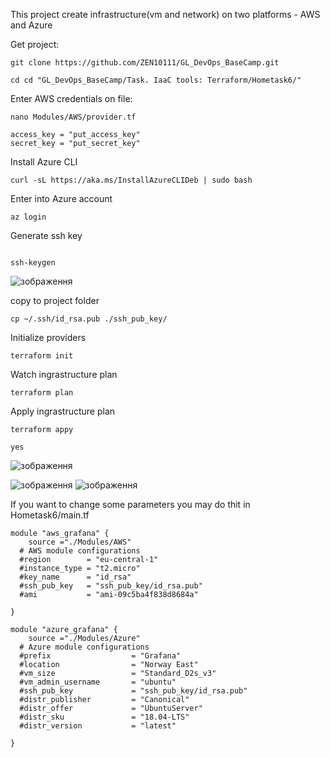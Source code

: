 
This  project  create infrastructure(vm and network) on  two platforms - AWS and Azure

Get  project:
```
git clone https://github.com/ZEN10111/GL_DevOps_BaseCamp.git

cd cd "GL_DevOps_BaseCamp/Task. IaaC tools: Terraform/Hometask6/"

```

Enter AWS credentials on file:

```
nano Modules/AWS/provider.tf
```

```
access_key = "put_access_key"
secret_key = "put_secret_key"

```

Install  Azure CLI 

```
curl -sL https://aka.ms/InstallAzureCLIDeb | sudo bash

```

Enter into Azure account

```
az login

```
Generate ssh key

```

ssh-keygen
````
![зображення](https://user-images.githubusercontent.com/97990456/210135292-cc5e9774-2d4c-49b1-b038-83de0e63d837.png)

copy to project folder

```
cp ~/.ssh/id_rsa.pub ./ssh_pub_key/

```

Initialize providers

```
terraform init

```

Watch ingrastructure plan

```
terraform plan

```

Apply ingrastructure plan

```
terraform appy

yes

```

![зображення](https://user-images.githubusercontent.com/97990456/210135554-2485eaf4-5976-4d97-9452-c21d1435898b.png)

![зображення](https://user-images.githubusercontent.com/97990456/210135597-f1ff2aff-1108-4947-8f13-c49a97e15562.png)
![зображення](https://user-images.githubusercontent.com/97990456/210135628-a8661746-e3c2-4fdb-b3be-17e3347bf18a.png)

If  you  want to change  some  parameters you may do thit  in  Hometask6/main.tf

```
module "aws_grafana" {
    source ="./Modules/AWS"
  # AWS module configurations 
  #region        = "eu-central-1"
  #instance_type = "t2.micro"
  #key_name      = "id_rsa"
  #ssh_pub_key   = "ssh_pub_key/id_rsa.pub"
  #ami           = "ami-09c5ba4f838d8684a"

}

module "azure_grafana" {
    source ="./Modules/Azure"
  # Azure module configurations 
  #prefix                  = "Grafana"
  #location                = "Norway East"
  #vm_size                 = "Standard_D2s_v3"
  #vm_admin_username       = "ubuntu"
  #ssh_pub_key             = "ssh_pub_key/id_rsa.pub"
  #distr_publisher         = "Canonical"
  #distr_offer             = "UbuntuServer"
  #distr_sku               = "18.04-LTS"
  #distr_version           = "latest"

}
```

